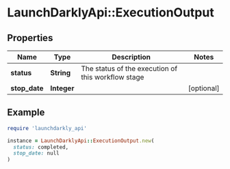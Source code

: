 # LaunchDarklyApi::ExecutionOutput

## Properties

| Name | Type | Description | Notes |
| ---- | ---- | ----------- | ----- |
| **status** | **String** | The status of the execution of this workflow stage |  |
| **stop_date** | **Integer** |  | [optional] |

## Example

```ruby
require 'launchdarkly_api'

instance = LaunchDarklyApi::ExecutionOutput.new(
  status: completed,
  stop_date: null
)
```

